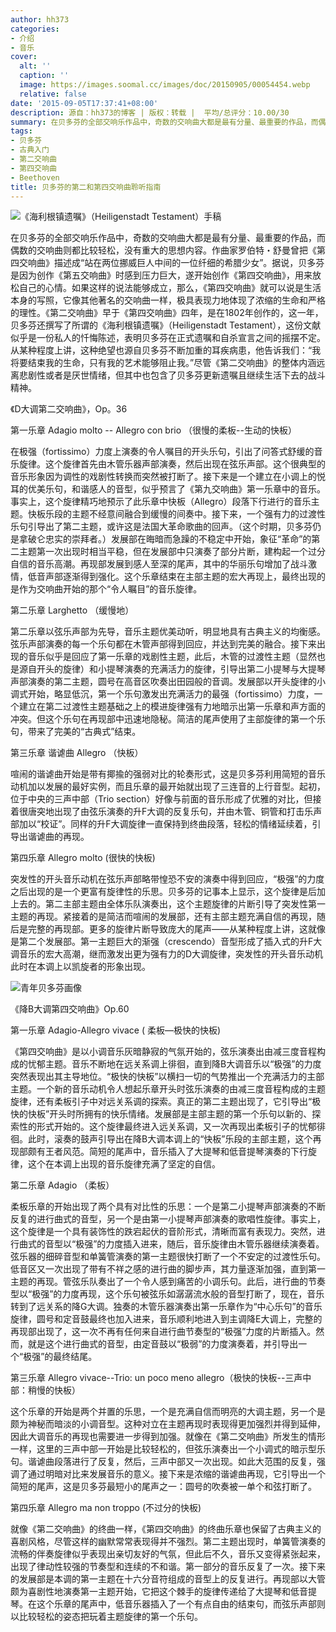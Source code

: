 ```yaml
---
author: hh373
categories:
- 介绍
- 音乐
cover:
  alt: ''
  caption: ''
  image: https://images.soomal.cc/images/doc/20150905/00054454.webp
  relative: false
date: '2015-09-05T17:37:41+08:00'
description: 源自：hh373的博客 | 版权：转载 |  平均/总评分：10.00/30
summary: 在贝多芬的全部交响乐作品中，奇数的交响曲大都是最有分量、最重要的作品，而偶数的交响曲则都比较轻松，没有重大的思想内容。作曲家罗伯特・舒曼曾把《第四交响曲》描述成“站在两位挪威巨人中间的一位纤细的希腊少女”。据说，贝多芬是因为创作《第五交响曲》时感到压力巨大……
tags:
- 贝多芬
- 古典入门
- 第二交响曲
- 第四交响曲
- Beethoven
title: 贝多芬的第二和第四交响曲聆听指南
---
```


![《海利根镇遗嘱》（Heiligenstadt Testament）手稿](https://images.soomal.cc/images/doc/20150905/00054454_01.webp)





在贝多芬的全部交响乐作品中，奇数的交响曲大都是最有分量、最重要的作品，而偶数的交响曲则都比较轻松，没有重大的思想内容。作曲家罗伯特・舒曼曾把《第四交响曲》描述成“站在两位挪威巨人中间的一位纤细的希腊少女”。据说，贝多芬是因为创作《第五交响曲》时感到压力巨大，遂开始创作《第四交响曲》，用来放松自己的心情。如果这样的说法能够成立，那么，《第四交响曲》就可以说是生活本身的写照，它像其他著名的交响曲一样，极具表现力地体现了浓缩的生命和严格的理性。《第二交响曲》早于《第四交响曲》四年，是在1802年创作的，这一年，贝多芬还撰写了所谓的《海利根镇遗嘱》（Heiligenstadt Testament），这份文献似乎是一份私人的忏悔陈述，表明贝多芬在正式遗嘱和自杀宣言之间的摇摆不定。从某种程度上讲，这种绝望也源自贝多芬不断加重的耳疾病患，他告诉我们：“我将要结束我的生命，只有我的艺术能够阻止我。”尽管《第二交响曲》的整体内涵远离悲剧性或者是厌世情绪，但其中也包含了贝多芬更新遗嘱且继续生活下去的战斗精神。

《D大调第二交响曲》，Op。36

第一乐章 Adagio molto -- Allegro con brio （很慢的柔板--生动的快板）

在极强（fortissimo）力度上演奏的令人嘱目的开头乐句，引出了问答式舒缓的音乐旋律。这个旋律首先由木管乐器声部演奏，然后出现在弦乐声部。这个很典型的音乐形象因为调性的戏剧性转换而突然被打断了。接下来是一个建立在小调上的悦耳的优美乐句，和谐感人的音型，似乎预言了《第九交响曲》第一乐章中的音乐。事实上，这个旋律精巧地预示了此乐章中快板（Allegro）段落下行进行的音乐主题。快板乐段的主题不经意间融合到缓慢的间奏中。接下来，一个强有力的过渡性乐句引导出了第二主题，或许这是法国大革命歌曲的回声。（这个时期，贝多芬仍是拿破仑忠实的崇拜者。）发展部在晦暗而急躁的不稳定中开始，象征“革命”的第二主题第一次出现时相当平稳，但在发展部中只演奏了部分片断，建构起一个过分自信的音乐高潮。再现部发展到感人至深的尾声，其中的华丽乐句增加了战斗激情，低音声部逐渐得到强化。这个乐章结束在主部主题的宏大再现上，最终出现的是作为交响曲开始的那个“令人瞩目”的音乐旋律。

第二乐章 Larghetto （缓慢地）

第二乐章以弦乐声部为先导，音乐主题优美动听，明显地具有古典主义的均衡感。弦乐声部演奏的每一个乐句都在木管声部得到回应，并达到完美的融合。接下来出现的音乐似乎是回应了第一乐章的戏剧性主题，此后，木管的过渡性主题（显然也是源自开头的旋律）和小提琴演奏的充满活力的旋律，引导出第二小提琴与大提琴声部演奏的第二主题，圆号在高音区吹奏出田园般的音调。发展部以开头旋律的小调式开始，略显低沉，第一个乐句激发出充满活力的最强（fortissimo）力度，一个建立在第二过渡性主题基础之上的模进旋律强有力地暗示出第一乐章和声方面的冲突。但这个乐句在再现部中迅速地隐秘。简洁的尾声使用了主部旋律的第一个乐句，带来了完美的“古典式”结束。

第三乐章 谐谑曲 Allegro （快板）

喧闹的谐谑曲开始是带有揶揄的强弱对比的轮奏形式，这是贝多芬利用简短的音乐动机加以发展的最好实例，而且乐章的最开始就出现了三连音的上行音型。起初，位于中央的三声中部（Trio section）好像与前面的音乐形成了优雅的对比，但接着很唐突地出现了由弦乐演奏的升F大调的反复乐句，并由木管、铜管和打击乐声部加以“校证”。同样的升F大调旋律一直保持到终曲段落，轻松的情绪延续着，引导出谐谑曲的再现。

第四乐章 Allegro molto (很快的快板)

突发性的开头音乐动机在弦乐声部略带惶恐不安的演奏中得到回应，“极强”的力度之后出现的是一个更富有旋律性的乐思。贝多芬的记事本上显示，这个旋律是后加上去的。第二主部主题由全体乐队演奏出，这个主题旋律的片断引导了突发性第一主题的再现。紧接着的是简洁而喧闹的发展部，还有主部主题充满自信的再现，随后是完整的再现部。更多的旋律片断导致庞大的尾声――从某种程度上讲，这就像是第二个发展部。第一主题巨大的渐强（crescendo）音型形成了插入式的升F大调音乐的宏大高潮，继而激发出更为强有力的D大调旋律，突发性的开头音乐动机此时在本调上以凯旋者的形象出现。

![青年贝多芬画像](https://images.soomal.cc/images/doc/20130317/00028649.webp)





《降B大调第四交响曲》Op.60

第一乐章 Adagio-Allegro vivace ( 柔板―极快的快板)

《第四交响曲》是以小调音乐灰暗静寂的气氛开始的，弦乐演奏出由减三度音程构成的忧郁主题。音乐不断地在远关系调上徘徊，直到降B大调音乐以“极强”的力度突然表现出其主导地位。“极快的快板”以横扫一切的气势推出一个充满活力的主部主题。一个新的音乐动机令人想起乐章开头时弦乐演奏的由减三度音程构成的主题旋律，还有柔板引子中对远关系调的探索。真正的第二主题出现了，它引导出“极快的快板”开头时所拥有的快乐情绪。发展部是主部主题的第一个乐句以新的、探索性的形式开始的。这个旋律最终进入远关系调，又一次再现出柔板引子的忧郁徘徊。此时，滚奏的鼓声引导出在降B大调本调上的“快板”乐段的主部主题，这个再现部颇有王者风范。简短的尾声中，音乐插入了大提琴和低音提琴演奏的下行旋律，这个在本调上出现的音乐旋律充满了坚定的自信。

第二乐章 Adagio （柔板）

柔板乐章的开始出现了两个具有对比性的乐思：一个是第二小提琴声部演奏的不断反复的进行曲式的音型，另一个是由第一小提琴声部演奏的歌唱性旋律。事实上，这个旋律是一个具有装饰性的跌宕起伏的音阶形式，清晰而富有表现力。突然，进行曲式的音型以“极强”的力度插入进来，随后，音乐旋律由木管乐器继续演奏着。弦乐器的细碎音型和单簧管演奏的第一主题很快打断了一个不安定的过渡性乐句。低音区又一次出现了带有不祥之感的进行曲的脚步声，其力量逐渐加强，直到第一主题的再现。管弦乐队奏出了一个令人感到痛苦的小调乐句。此后，进行曲的节奏型以“极强”的力度再现，这个乐句被弦乐如潺潺流水般的音型打断了，现在，音乐转到了远关系的降G大调。独奏的木管乐器演奏出第一乐章作为“中心乐句”的音乐旋律，圆号和定音鼓最终也加入进来，音乐顺利地进入到主调降E大调上，完整的再现部出现了，这一次不再有任何来自进行曲节奏型的“极强”力度的片断插入。然而，就是这个进行曲式的音型，由定音鼓以“极弱”的力度演奏着，并引导出一个“极强”的最终结尾。

第三乐章 Allegro vivace--Trio: un poco meno allegro（极快的快板--三声中部：稍慢的快板）

这个乐章的开始是两个并置的乐思，一个是充满自信而明亮的大调主题，另一个是颇为神秘而暗淡的小调音型。这种对立在主题再现时表现得更加强烈并得到延伸，因此大调音乐的再现也需要进一步得到加强。就像在《第二交响曲》所发生的情形一样，这里的三声中部一开始是比较轻松的，但弦乐演奏出一个小调式的暗示型乐句。谐谑曲段落进行了反复，然后，三声中部又一次出现。如此大范围的反复，强调了通过明暗对比来发展音乐的意义。接下来是浓缩的谐谑曲再现，它引导出一个简短的尾声，这是贝多芬最短小的尾声之一：圆号的吹奏被一单个和弦打断了。

第四乐章 Allegro ma non troppo (不过分的快板)

就像《第二交响曲》的终曲一样，《第四交响曲》的终曲乐章也保留了古典主义的喜剧风格，尽管这样的幽默常常表现得并不强烈。第二主题出现时，单簧管演奏的流畅的伴奏旋律似乎表现出亲切友好的气氛，但此后不久，音乐又变得紧张起来，出现了律动性较强的节奏型和连续的不和谐。第一部分的音乐反复了一次。接下来的发展部是本调的第一主题在十六分音符组成的音型上的反复进行。再现部以大管颇为喜剧性地演奏第一主题开始，它把这个棘手的旋律传递给了大提琴和低音提琴。在这个乐章的尾声中，低音乐器插入了一个有点自由的结束句，而弦乐声部则以比较轻松的姿态把玩着主题旋律的第一个乐句。